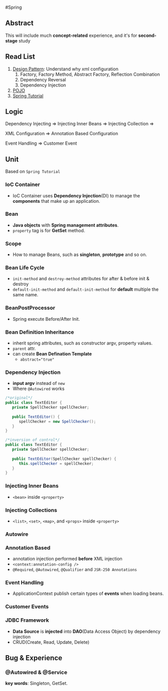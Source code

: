 #Spring

## Abstract

This will include much **concept-related** experience, and it\'s for **second-stage** study

## Read List

1. [Design Pattern](http://pan.baidu.com/s/1mhyETk8): Understand why xml configuration
	1. Factory, Factory Method, Abstract Factory, Reflection Combination
	2. Dependency Reversal
	3. Dependency Injection
2. [POJO](http://blog.sina.com.cn/s/blog_a29ae6fe01012exn.html)
3. [Spring Tutorial](http://www.tutorialspoint.com/spring/)

## Logic

Dependency Injecting => Injecting Inner Beans => Injecting Collection => 

XML Configuration => Annotation Based Configuration

Event Handling => Customer Event

## Unit

Based on `Spring Tutorial`

### IoC Container

* IoC Container uses **Dependency Injection**(DI) to manage the **components** that make up an application.

### Bean

* **Java objects** with **Spring management attributes**.
* `property` tag is for **GetSet** method.

### Scope

* How to manage Beans, such as **singleton**, **prototype** and so on.

### Bean Life Cycle

* `init-method` and `destroy-method` attributes for after & before init & destroy
* `default-init-method` and `default-init-method` for **default** multiple the same name.

### BeanPostProcessor

* Spring execute Before/After Init.

### Bean Definition Inheritance

* inherit spring attributes, such as constructor argv, property values.
* `parent` attr.
* can create **Bean Defination Template**
	* `abstract="true"`

### Dependency Injection

* **input argv** instead of `new`
* Where `@Autowired` works

```java
/*original*/
public class TextEditor {
   private SpellChecker spellChecker;
   
   public TextEditor() {
      spellChecker = new SpellChecker();
   }
}

/*inversion of control*/
public class TextEditor {
   private SpellChecker spellChecker;
   
   public TextEditor(SpellChecker spellChecker) {
      this.spellChecker = spellChecker;
   }
}
```

### Injecting Inner Beans

* `<bean>` inside `<property>`

### Injecting Collections

* `<list>`, `<set>`, `<map>`, and `<props>` inside `<property>`

### Autowire

### Annotation Based

* annotation injection performed **before** XML injection
* `<context:annotation-config />`
* `@Required`, `@Autowired`, `@Qualifier` and `JSR-250 Annotations`

### Event Handling

* ApplicationContext publish certain types of **events** when loading beans.

### Customer Events

### JDBC Framework

* **Data Source** is **injected** into **DAO**(Data Access Object) by dependency injection
* CRUD(Create, Read, Update, Delete)

## Bug & Experience

### @Autowired & @Service

**key words**: Singleton, GetSet.
